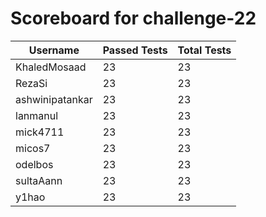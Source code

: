 # Scoreboard for challenge-22
| Username   | Passed Tests | Total Tests |
|------------|--------------|-------------|
| KhaledMosaad | 23 | 23 |
| RezaSi | 23 | 23 |
| ashwinipatankar | 23 | 23 |
| lanmanul | 23 | 23 |
| mick4711 | 23 | 23 |
| micos7 | 23 | 23 |
| odelbos | 23 | 23 |
| sultaAann | 23 | 23 |
| y1hao | 23 | 23 |
